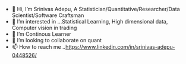 - 👋 Hi, I’m Srinivas Adepu, A Statistician/Quantitative/Researcher/Data Scientist/Software Craftsman
- 👀 I’m interested in ...Statistical Learning,  High dimensional data, Computer vision in trading
- 🌱 I’m Continous Learner
- 💞️ I’m looking to collaborate on quant 
- 📫 How to reach me ..https://www.linkedin.com/in/srinivas-adepu-0448526/

<!---
sadepu1915/sadepu1915 is a ✨ special ✨ repository because its `README.md` (this file) appears on your GitHub profile.
You can click the Preview link to take a look at your changes.
--->
